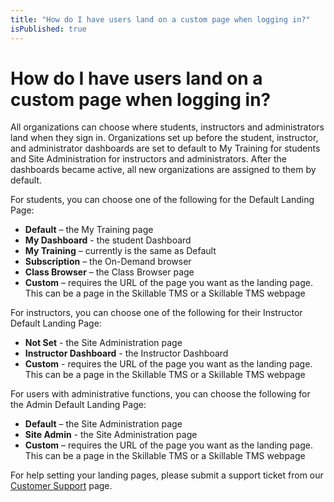 ```yaml
---
title: "How do I have users land on a custom page when logging in?"
isPublished: true
---
```


# How do I have users land on a custom page when logging in?

All organizations can choose where students, instructors and administrators land when they sign in. Organizations set up before the student, instructor, and administrator dashboards are set to default to My Training for students and Site Administration for instructors and administrators. After the dashboards became active, all new organizations are assigned to them by default.

For students, you can choose one of the following for the Default Landing Page:
- **Default** – the My Training page
- **My Dashboard** - the student Dashboard
- **My Training** – currently is the same as Default
- **Subscription** – the On-Demand browser
- **Class Browser** – the Class Browser page
- **Custom** – requires the URL of the page you want as the landing page. This can be a page in the Skillable TMS or a Skillable TMS webpage

For instructors, you can choose one of the following for their Instructor Default Landing Page:
- **Not Set** - the Site Administration page
- **Instructor Dashboard** - the Instructor Dashboard
- **Custom** - requires the URL of the page you want as the landing page. This can be a page in the Skillable TMS or a Skillable TMS webpage

For users with administrative functions, you can choose the following for the Admin Default Landing Page:
- **Default** – the Site Administration page
- **Site Admin** - the Site Administration page
- **Custom** – requires the URL of the page you want as the landing page. This can be a page in the Skillable TMS or a Skillable TMS webpage

For help setting your landing pages, please submit a support ticket from our [Customer Support](https://www.skillable.com/customer-support/) page.
